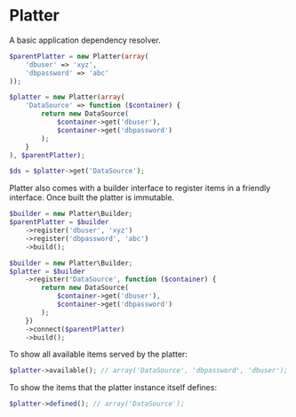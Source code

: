 # Platter

A basic application dependency resolver.

```php
$parentPlatter = new Platter(array(
	'dbuser' => 'xyz',
	'dbpassword' => 'abc'
));

$platter = new Platter(array(
	'DataSource' => function ($container) {
		return new DataSource(
			$container->get('dbuser'),
			$container->get('dbpassword')
		);
	}
), $parentPlatter);

$ds = $platter->get('DataSource');
```

Platter also comes with a builder interface to register
items in a friendly interface. Once built the platter
is immutable.

```php
$builder = new Platter\Builder;
$parentPlatter = $builder
	->register('dbuser', 'xyz')
	->register('dbpassword', 'abc')
	->build();

$builder = new Platter\Builder;
$platter = $builder
	->register('DataSource', function ($container) {
		return new DataSource(
			$container->get('dbuser'),
			$container->get('dbpassword')
		);
	})
	->connect($parentPlatter)
	->build();
```

To show all available items served by the platter:

```php
$platter->available(); // array('DataSource', 'dbpassword', 'dbuser');
```

To show the items that the platter instance itself defines:

```php
$platter->defined(); // array('DataSource');
```
